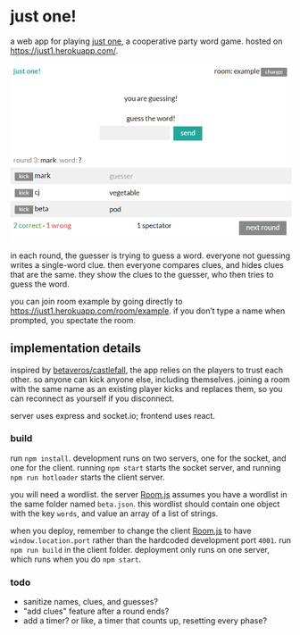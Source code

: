 # just one!

a web app for playing [just one](https://boardgamegeek.com/boardgame/254640/just-one), a cooperative party word game. hosted on https://just1.herokuapp.com/.

![](sample.png)

in each round, the guesser is trying to guess a word. everyone not guessing writes a single-word clue. then everyone compares clues, and hides clues that are the same. they show the clues to the guesser, who then tries to guess the word.

you can join room example by going directly to https://just1.herokuapp.com/room/example. if you don’t type a name when prompted, you spectate the room.

## implementation details

inspired by [betaveros/castlefall](https://github.com/betaveros/castlefall), the app relies on the players to trust each other. so anyone can kick anyone else, including themselves. joining a room with the same name as an existing player kicks and replaces them, so you can reconnect as yourself if you disconnect.

server uses express and socket.io; frontend uses react.

### build

run `npm install`. development runs on two servers, one for the socket, and one for the client. running `npm start` starts the socket server, and running `npm run hotloader` starts the client server.

you will need a wordlist. the server [Room.js](server/Room.js) assumes you have a wordlist in the same folder named `beta.json`. this wordlist should contain one object with the key `words`, and value an array of a list of strings.

when you deploy, remember to change the client [Room.js](client/Room.js) to have `window.location.port` rather than the hardcoded development port `4001`. run `npm run build` in the client folder. deployment only runs on one server, which runs when you do `npm start`.

### todo

- sanitize names, clues, and guesses?
- "add clues" feature after a round ends?
- add a timer? or like, a timer that counts up, resetting every phase?
